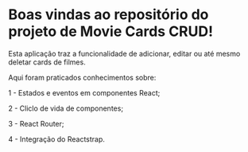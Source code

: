 # Boas vindas ao repositório do projeto de Movie Cards CRUD!

Esta aplicação traz a funcionalidade de adicionar, editar ou até mesmo deletar cards de filmes.

Aqui foram praticados conhecimentos sobre:

1 - Estados e eventos em componentes React;

2 - Cliclo de vida de componentes;

3 - React Router;

4 - Integração do Reactstrap.
